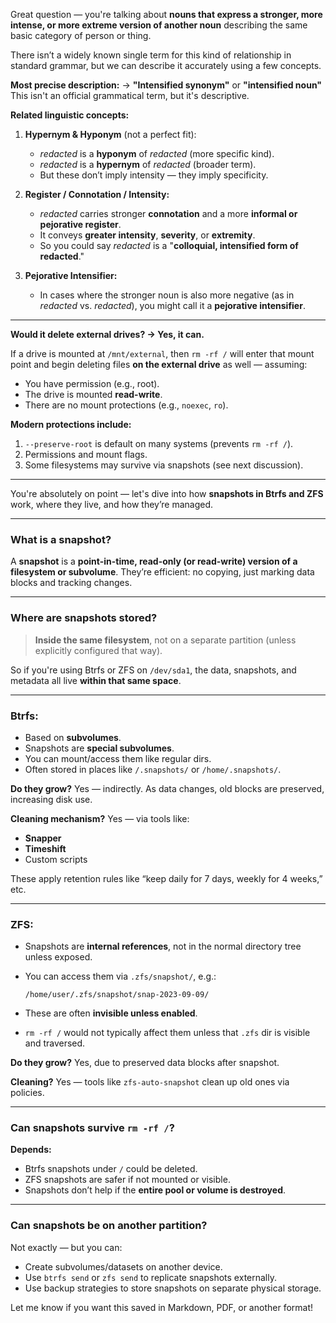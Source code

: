 Great question — you're talking about **nouns that express a stronger, more intense, or more extreme version of another noun** describing the same basic category of person or thing.

There isn’t a widely known single term for this kind of relationship in standard grammar, but we can describe it accurately using a few concepts.

**Most precise description:**
→ **"Intensified synonym"** or **"intensified noun"**
This isn't an official grammatical term, but it's descriptive.

**Related linguistic concepts:**

1. **Hypernym & Hyponym** (not a perfect fit):

   * *redacted* is a **hyponym** of *redacted* (more specific kind).
   * *redacted* is a **hypernym** of *redacted* (broader term).
   * But these don’t imply intensity — they imply specificity.

2. **Register / Connotation / Intensity:**

   * *redacted* carries stronger **connotation** and a more **informal or pejorative register**.
   * It conveys **greater intensity**, **severity**, or **extremity**.
   * So you could say *redacted* is a "**colloquial, intensified form of redacted**."

3. **Pejorative Intensifier:**

   * In cases where the stronger noun is also more negative (as in *redacted* vs. *redacted*), you might call it a **pejorative intensifier**.

---

**Would it delete external drives? → Yes, it can.**

If a drive is mounted at `/mnt/external`, then `rm -rf /` will enter that mount point and begin deleting files **on the external drive** as well — assuming:

* You have permission (e.g., root).
* The drive is mounted **read-write**.
* There are no mount protections (e.g., `noexec`, `ro`).

**Modern protections include:**

1. `--preserve-root` is default on many systems (prevents `rm -rf /`).
2. Permissions and mount flags.
3. Some filesystems may survive via snapshots (see next discussion).

---

You're absolutely on point — let's dive into how **snapshots in Btrfs and ZFS** work, where they live, and how they’re managed.

---

### What is a snapshot?

A **snapshot** is a **point-in-time, read-only (or read-write) version of a filesystem or subvolume**.
They’re efficient: no copying, just marking data blocks and tracking changes.

---

### Where are snapshots stored?

> **Inside the same filesystem**, not on a separate partition (unless explicitly configured that way).

So if you're using Btrfs or ZFS on `/dev/sda1`, the data, snapshots, and metadata all live **within that same space**.

---

### Btrfs:

* Based on **subvolumes**.
* Snapshots are **special subvolumes**.
* You can mount/access them like regular dirs.
* Often stored in places like `/.snapshots/` or `/home/.snapshots/`.

**Do they grow?**
Yes — indirectly. As data changes, old blocks are preserved, increasing disk use.

**Cleaning mechanism?**
Yes — via tools like:

* **Snapper**
* **Timeshift**
* Custom scripts

These apply retention rules like “keep daily for 7 days, weekly for 4 weeks,” etc.

---

### ZFS:

* Snapshots are **internal references**, not in the normal directory tree unless exposed.
* You can access them via `.zfs/snapshot/`, e.g.:

  ```
  /home/user/.zfs/snapshot/snap-2023-09-09/
  ```
* These are often **invisible unless enabled**.
* `rm -rf /` would not typically affect them unless that `.zfs` dir is visible and traversed.

**Do they grow?**
Yes, due to preserved data blocks after snapshot.

**Cleaning?**
Yes — tools like `zfs-auto-snapshot` clean up old ones via policies.

---

### Can snapshots survive `rm -rf /`?

**Depends:**

* Btrfs snapshots under `/` could be deleted.
* ZFS snapshots are safer if not mounted or visible.
* Snapshots don’t help if the **entire pool or volume is destroyed**.

---

### Can snapshots be on another partition?

Not exactly — but you can:

* Create subvolumes/datasets on another device.
* Use `btrfs send` or `zfs send` to replicate snapshots externally.
* Use backup strategies to store snapshots on separate physical storage.

Let me know if you want this saved in Markdown, PDF, or another format!
